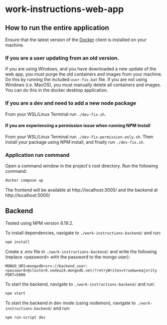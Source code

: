 # work-instructions-web-app

## How to run the entire application

Ensure that the latest version of the [Docker](https://www.docker.com/products/docker-desktop/) client is installed on your machine.

### If you are a user updating from an old version.

If you are using Windows, and you have downloaded a new update of the web app, you must purge the old containers and images from your machine.
Do this by running the included `user-fix.bat` file. If you are not using Windows (i.e. MacOS), you must manually delete all containers and images. You can do this in the docker desktop application.

### If you are a dev and need to add a new node package

From your WSL/Linux Terminal run `./dev-fix.sh`.

#### If you are experiencing a permission issue when running NPM Install

From your WSL/Linux Terminal run `./dev-fix-permission-only.sh`. Then install your package using NPM install, and finally run `./dev-fix.sh`.

### Application run command

Open a command window in the project's root directory. Run the following command:

```bash
docker compose up
```

The frontend will be available at http://localhost:3000/ and the backend at http://localhost:5000/

## Backend

Tested using NPM version 8.19.2.

To install dependencies, navigate to `./work-instructions-backend/` and run:

```bash
npm install
```

Create a .env file in `./work-instructions-backend/` and write the following (replace \<password\> with the password to the mongo user):

```env
MONGO_URI=mongodb+srv://backend_user:<password>@cluster0.vedeu24.mongodb.net/?retryWrites=true&w=majority
PORT=5000
```

To start the backend, navigate to `./work-instructions-backend/` and run:

```bash
npm start
```

To start the backend in dev mode (using nodemon), navigate to `./work-instructions-backend/` and run:

```bash
npm run-script dev
```
